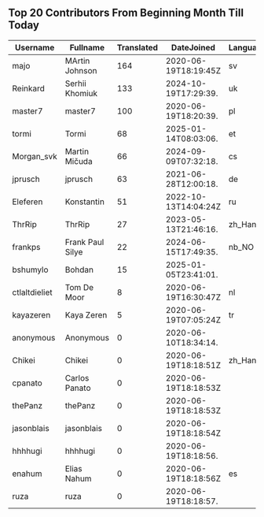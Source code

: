 ## Top 20 Contributors From Beginning Month Till Today ##
|Username|Fullname|Translated|DateJoined|Language|
|--------|--------|----------|----------|-------|
|majo|MArtin Johnson|164|2020-06-19T18:19:45Z|sv|
|Reinkard|Serhii Khomiuk|133|2024-10-19T17:29:39.|uk|
|master7|master7|100|2020-06-19T18:20:39.|pl|
|tormi|Tormi|68|2025-01-14T08:03:06.|et|
|Morgan_svk|Martin Mičuda|66|2024-09-09T07:32:18.|cs|
|jprusch|jprusch|63|2021-06-28T12:00:18.|de|
|Eleferen|Konstantin|51|2022-10-13T14:04:24Z|ru|
|ThrRip|ThrRip|27|2023-05-13T21:46:16.|zh_Hans|
|frankps|Frank Paul Silye|22|2024-06-15T17:49:35.|nb_NO|
|bshumylo|Bohdan|15|2025-01-05T23:41:01.||
|ctlaltdieliet|Tom De Moor|8|2020-06-19T16:30:47Z|nl|
|kayazeren|Kaya Zeren|5|2020-06-19T07:05:24Z|tr|
|anonymous|Anonymous|0|2020-06-10T18:34:14.||
|Chikei|Chikei|0|2020-06-19T18:18:51Z|zh_Hant|
|cpanato|Carlos Panato|0|2020-06-19T18:18:53Z||
|thePanz|thePanz|0|2020-06-19T18:18:53Z||
|jasonblais|jasonblais|0|2020-06-19T18:18:54Z||
|hhhhugi|hhhhugi|0|2020-06-19T18:18:56.||
|enahum|Elias  Nahum|0|2020-06-19T18:18:56Z|es|
|ruza|ruza|0|2020-06-19T18:18:57.||
